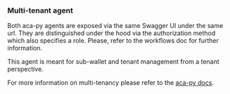 ### Multi-tenant agent

Both aca-py agents are exposed via the same Swagger UI under the same url. They are distinguished under the hood via the authorization method which also specifies a role. Please, refer to the workflows doc for further information.

This agent is meant for sub-wallet and tenant management from a tenant perspective.

For more information on multi-tenancy please refer to the [aca-py docs](https://github.com/hyperledger/aries-cloudagent-python/blob/main/Multitenancy.md).
